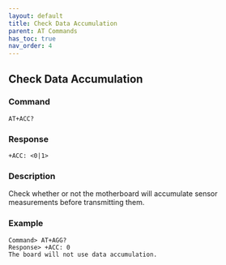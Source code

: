 ```yaml
---
layout: default
title: Check Data Accumulation
parent: AT Commands
has_toc: true
nav_order: 4
---
```


## Check Data Accumulation
### Command
```
AT+ACC?
```

### Response
```
+ACC: <0|1>
```

### Description
Check whether or not the motherboard will accumulate sensor measurements before transmitting them.


### Example
```
Command> AT+AGG?
Response> +ACC: 0
The board will not use data accumulation.
```

